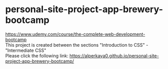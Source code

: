 # personal-site-project-app-brewery-bootcamp
https://www.udemy.com/course/the-complete-web-development-bootcamp <br>
This project is created between the sections "Introduction to CSS" - "Intermediate CSS" <br>
Please click the following link: https://alperkaya0.github.io/personal-site-project-app-brewery-bootcamp/
